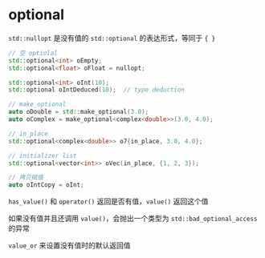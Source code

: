 # optional

`std::nullopt` 是没有值的 `std::optional` 的表达形式，等同于 `{ }`

```cpp
// 空 optiolal
std::optional<int> oEmpty;
std::optional<float> oFloat = nullopt;

std::optional<int> oInt(10);
std::optional oIntDeduced(10);  // type deduction

// make_optional
auto oDouble = std::make_optional(3.0);
auto oComplex = make_optional<complex<double>>(3.0, 4.0);

// in_place
std::optional<complex<double>> o7{in_place, 3.0, 4.0};

// initializer list
std::optional<vector<int>> oVec(in_place, {1, 2, 3});

// 拷贝赋值
auto oIntCopy = oInt;
```

`has_value()` 和 `operator()` 返回是否有值，`value()` 返回这个值

如果没有值并且还调用 `value()`，会抛出一个类型为 `std::bad_optional_access` 的异常

`value_or` 来设置没有值时的默认返回值